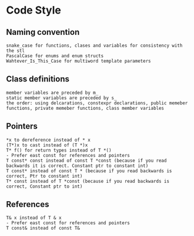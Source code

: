 # Code Style

## Naming convention
	snake_case for functions, clases and variables for consistency with the stl
	PascalCase for enums and enum structs
	Wahtever_Is_This_Case for multiword template parameters

## Class definitions
	member variables are preceded by m_
	static member variables are preceded by s_
	the order: using delcarations, constexpr declarations, public memeber functions, private memeber functions, class member variables

## Pointers
	*x to dereference instead of * x
	(T*)x to cast instead of (T *)x
	T* f() for return types instead of T *()
	- Prefer east const for references and pointers
	T const* const instead of const T *const (because if you read backwards it is correct. Constant ptr to constant int)
	T const* instead of const T * (because if you read backwards is correct, Ptr to constant int)
	T* const instead of T *const (because if you read backwards is correct, Constant ptr to int)

## References
	T& x instead of T & x
	- Prefer east const for references and pointers
	T const& instead of const T&
